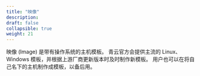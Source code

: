 ```yaml
---
title: "映像"
description: 
draft: false
collapsible: true
weight: 21
---
```


映像 (Image) 是带有操作系统的主机模板。 青云官方会提供主流的 Linux、Windows 模板，并根据上游厂商更新版本时及时制作新模板。 用户也可以在将自己名下的主机制作成模板，以备后用。
